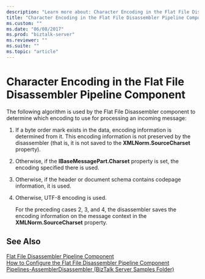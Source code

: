 ```yaml
---
description: "Learn more about: Character Encoding in the Flat File Disassembler Pipeline Component"
title: "Character Encoding in the Flat File Disassembler Pipeline Component"
ms.custom: ""
ms.date: "06/08/2017"
ms.prod: "biztalk-server"
ms.reviewer: ""
ms.suite: ""
ms.topic: "article"
---
```

# Character Encoding in the Flat File Disassembler Pipeline Component
The following algorithm is used by the Flat File Disassembler component to determine which encoding to use for processing an incoming message:  
  
1. If a byte order mark exists in the data, encoding information is determined from it. This encoding information is not preserved by the disassembler (that is, it is not saved to the **XMLNorm.SourceCharset** property).  
  
2. Otherwise, if the **IBaseMessagePart.Charset** property is set, the encoding specified there is used.  
  
3. Otherwise, if the header or document schema contains codepage information, it is used.  
  
4. Otherwise, UTF-8 encoding is used.  
  
   For the preceding cases 2, 3, and 4, the disassembler saves the encoding information on the message context in the **XMLNorm.SourceCharset** property.  
  
## See Also  
 [Flat File Disassembler Pipeline Component](../core/flat-file-disassembler-pipeline-component.md)   
 [How to Configure the Flat File Disassembler Pipeline Component](../core/how-to-configure-the-flat-file-disassembler-pipeline-component.md)   
 [Pipelines-AssemblerDisassembler (BizTalk Server Samples Folder)](../core/pipelines-assemblerdisassembler-biztalk-server-samples-folder.md)
